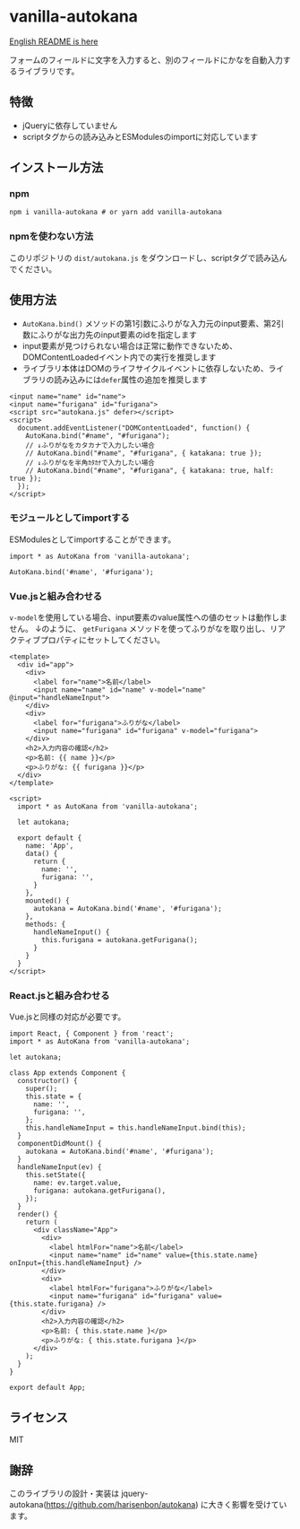# vanilla-autokana

[English README is here](https://github.com/ryo-utsunomiya/vanilla-autokana/blob/master/README_en.md)

フォームのフィールドに文字を入力すると、別のフィールドにかなを自動入力するライブラリです。

## 特徴

- jQueryに依存していません
- scriptタグからの読み込みとESModulesのimportに対応しています

## インストール方法

### npm

```
npm i vanilla-autokana # or yarn add vanilla-autokana
```

### npmを使わない方法

このリポジトリの `dist/autokana.js` をダウンロードし、scriptタグで読み込んでください。

## 使用方法

- `AutoKana.bind()` メソッドの第1引数にふりがな入力元のinput要素、第2引数にふりがな出力先のinput要素のidを指定します
- input要素が見つけられない場合は正常に動作できないため、DOMContentLoadedイベント内での実行を推奨します
- ライブラリ本体はDOMのライフサイクルイベントに依存しないため、ライブラリの読み込みには`defer`属性の追加を推奨します

```
<input name="name" id="name">
<input name="furigana" id="furigana">
<script src="autokana.js" defer></script>
<script>
  document.addEventListener("DOMContentLoaded", function() {
    AutoKana.bind("#name", "#furigana");
    // ↓ふりがなをカタカナで入力したい場合
    // AutoKana.bind("#name", "#furigana", { katakana: true });
    // ↓ふりがなを半角ｶﾀｶﾅで入力したい場合
    // AutoKana.bind("#name", "#furigana", { katakana: true, half: true });
  });
</script>
```

### モジュールとしてimportする

ESModulesとしてimportすることができます。

```
import * as AutoKana from 'vanilla-autokana';

AutoKana.bind('#name', '#furigana');
```

### Vue.jsと組み合わせる

`v-model`を使用している場合、input要素のvalue属性への値のセットは動作しません。
↓のように、 `getFurigana` メソッドを使ってふりがなを取り出し、リアクティブプロパティにセットしてください。

```
<template>
  <div id="app">
    <div>
      <label for="name">名前</label>
      <input name="name" id="name" v-model="name" @input="handleNameInput">
    </div>
    <div>
      <label for="furigana">ふりがな</label>
      <input name="furigana" id="furigana" v-model="furigana">
    </div>
    <h2>入力内容の確認</h2>
    <p>名前: {{ name }}</p>
    <p>ふりがな: {{ furigana }}</p>
  </div>
</template>

<script>
  import * as AutoKana from 'vanilla-autokana';

  let autokana;

  export default {
    name: 'App',
    data() {
      return {
        name: '',
        furigana: '',
      }
    },
    mounted() {
      autokana = AutoKana.bind('#name', '#furigana');
    },
    methods: {
      handleNameInput() {
        this.furigana = autokana.getFurigana();
      }
    }
  }
</script>
```

### React.jsと組み合わせる

Vue.jsと同様の対応が必要です。

```
import React, { Component } from 'react';
import * as AutoKana from 'vanilla-autokana';

let autokana;

class App extends Component {
  constructor() {
    super();
    this.state = {
      name: '',
      furigana: '',
    };
    this.handleNameInput = this.handleNameInput.bind(this);
  }
  componentDidMount() {
    autokana = AutoKana.bind('#name', '#furigana');
  }
  handleNameInput(ev) {
    this.setState({
      name: ev.target.value,
      furigana: autokana.getFurigana(),
    });
  }
  render() {
    return (
      <div className="App">
        <div>
          <label htmlFor="name">名前</label>
          <input name="name" id="name" value={this.state.name} onInput={this.handleNameInput} />
        </div>
        <div>
          <label htmlFor="furigana">ふりがな</label>
          <input name="furigana" id="furigana" value={this.state.furigana} />
        </div>
        <h2>入力内容の確認</h2>
        <p>名前: { this.state.name }</p>
        <p>ふりがな: { this.state.furigana }</p>
      </div>
    );
  }
}

export default App;
```

## ライセンス

MIT

## 謝辞

このライブラリの設計・実装は jquery-autokana(https://github.com/harisenbon/autokana) に大きく影響を受けています。
